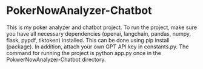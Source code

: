 # PokerNowAnalyzer-Chatbot
This is my poker analyzer and chatbot project. To run the project, make sure you have all necessary dependencies (openai, langchain, pandas, numpy, flask, pypdf, tiktoken) installed. This can be done using pip install (package). In addition, attach your own GPT API key in constants.py. The command for running the project is python app.py once in the PokwerNowAnalyzer-Chatbot directory. 

